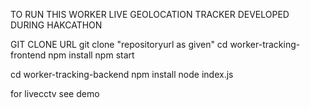 TO RUN THIS WORKER LIVE GEOLOCATION TRACKER DEVELOPED DURING HAKCATHON


GIT CLONE URL
git clone "repositoryurl as given"
cd  worker-tracking-frontend
npm install 
npm start

cd worker-tracking-backend
npm install 
node index.js


for livecctv see demo

